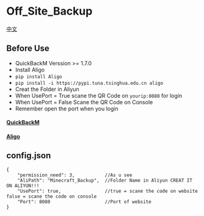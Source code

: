 # Off_Site_Backup

[中文](./README-zh_cn.md)

## Before Use
 - QuickBackM Verssion >= 1.7.0
 - Install Aligo
 - ```pip install Aligo```
 - ```pip install -i https://pypi.tuna.tsinghua.edu.cn aligo```
 - Creat the Folder in Aliyun
 - When UsePort = True scane the QR Code on ```yourip:8080``` for login
 - When UsePort = False Scane the QR Code on Console
 - Remember open the port when you login

#### [QuickBackM](https://github.com/TISUnion/QuickBackupM)
#### [Aligo](https://github.com/foyoux/aligo)

## config.json

```
{
    "permission_need": 3,           //As u see
    "AliPath": "Minecraft_Backup",  //Folder Name in Aliyun CREAT IT ON ALIYUN!!!
    "UsePort": true,                //true = scane the code on website  false = scane the code on console
    "Port": 8080                    //Port of website
}
```
